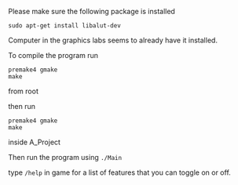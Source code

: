 Please make sure the following package is installed
```
sudo apt-get install libalut-dev
```
Computer in the graphics labs seems to already have it installed.


To compile the program run
```
premake4 gmake
make
```
from root


then run
```
premake4 gmake
make
```
inside A_Project


Then run the program using `./Main`


type `/help` in game for a list of features that you can toggle on or off.
